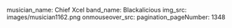 musician_name: Chief Xcel
band_name: Blackalicious
img_src: images/musician1162.png
onmouseover_src: 
pagination_pageNumber: 1348